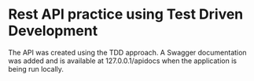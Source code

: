 # Rest API practice using Test Driven Development

The API was created using the TDD approach. 
A Swagger documentation was added and is available at 127.0.0.1/apidocs when the application is being run locally.
